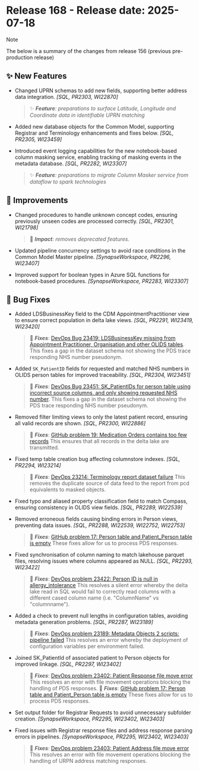 # Release 168 - Release date: 2025-07-18

> [!NOTE]
> The below is a summary of the changes from release 156 (previous pre-production release)

## ✨ New Features

- Changed UPRN schemas to add new fields, supporting better address data integration. *[SQL, PR2303, WI22870]*
    > ✨ ***Feature**: preparations to surface Latitude, Longitude and Coordinate data in identifiable UPRN matching*

- Added new database objects for the Common Model, supporting Registrar and Terminology enhancements and fixes below. *[SQL, PR2305, WI23459]*

- Introduced event logging capabilities for the new notebook-based column masking service, enabling tracking of masking events in the metadata database. *[SQL, PR2282, WI23307]*
    > ✨ ***Feature**: preparations to migrate Column Masker service from dataflow to spark technologies*

## 🧰 Improvements

- Changed procedures to handle unknown concept codes, ensuring previously unseen codes are processed correctly. *[SQL, PR2301, WI21798]*
  > 🎯 ***Impact**: removes deprecated features.*

- Updated pipeline concurrency settings to avoid race conditions in the Common Model Master pipeline. *[SynapseWorkspace, PR2296, WI23407]*

- Improved support for boolean types in Azure SQL functions for notebook-based procedures. *[SynapseWorkspace, PR2283, WI23307]*

## 🐞 Bug Fixes

- Added LDSBusinessKey field to the CDM AppointmentPractitioner view to ensure correct population in delta lake views. *[SQL, PR2291, WI23419, WI23420]*
  > 🐞 ***Fixes***: [DevOps Bug 23419: LDSBusinessKey missing from Appointment Practitioner, Organisation and other OLIDS tables](https://dev.azure.com/NELAnalytics/LondonDataService/_workitems/edit/23419). This fixes a gap in the dataset schema not showing the PDS trace responding NHS number pseudonym.

- Added `SK_PatientID` fields for requested and matched NHS numbers in OLIDS person tables for improved traceability. *[SQL, PR2304, WI23451]*
  > 🐞 ***Fixes***: [DevOps Bug 23451: SK_PatientIDs for person table using incorrect source columns, and only showing requested NHS number](https://dev.azure.com/NELAnalytics/LondonDataService/_workitems/edit/23451). This fixes a gap in the dataset schema not showing the PDS trace responding NHS number pseudonym.

- Removed filter limiting views to only the latest patient record, ensuring all valid records are shown. *[SQL, PR2300, WI22886]*
  > 🐞 ***Fixes***: [GitHub problem 19: Medication Orders contains too few records](https://github.com/NHSISL/Datasets/issues/19) This ensures that all records in the delta lake are transmitted.

- Fixed temp table creation bug affecting columnstore indexes. *[SQL, PR2294, WI23214]*
  > 🐞 ***Fixes***: [DevOps 23214: Terminology report dataset failure](https://dev.azure.com/NELAnalytics/LondonDataService/_workitems/edit/23214) This removes the duplicate source of data feed to the report from pcd equivalents to masked objects.

- Fixed typo and aliased property classification field to match Compass, ensuring consistency in OLIDS view fields. *[SQL, PR2289, WI22539]*
- Removed erroneous fields causing binding errors in Person views, preventing data issues. *[SQL, PR2288, WI22539, WI22752, WI22753]*
  > 🐞 ***Fixes***: [GitHub problem 17: Person table and Patient_Person table is empty](https://github.com/NHSISL/Datasets/issues/17) These fixes allow for us to process PDS responses.

- Fixed synchronisation of column naming to match lakehouse parquet files, resolving issues where columns appeared as NULL. *[SQL, PR2293, WI23422]*
  > 🐞 ***Fixes***: [DevOps problem 23422: Person ID is null in allergy_intolerance](https://dev.azure.com/NELAnalytics/LondonDataService/_workitems/edit/23422) This resolves a silent error whereby the delta lake read in SQL would fail to correctly read columns with a different cased column name (i.e. "ColumnName" vs "columnname").

- Added a check to prevent null lengths in configuration tables, avoiding metadata generation problems. *[SQL, PR2287, WI23189]*
  > 🐞 ***Fixes***: [DevOps problem 23189: Metadata Objects 2 scripts: pipeline failed](https://dev.azure.com/NELAnalytics/LondonDataService/_workitems/edit/23189) This resolves an error whereby the deployment of configuration variables per environment failed.

- Joined SK_PatientId of associated patient to Person objects for improved linkage. *[SQL, PR2297, WI23402]*
  > 🐞 ***Fixes***: [DevOps problem 23402: Patient Response file move error](https://dev.azure.com/NELAnalytics/LondonDataService/_workitems/edit/23402) This resolves an error with file movement operations blocking the handling of PDS responses.
  > 🐞 ***Fixes***: [GitHub problem 17: Person table and Patient_Person table is empty](https://github.com/NHSISL/Datasets/issues/17) These fixes allow for us to process PDS responses.

- Set output folder for Registrar Requests to avoid unnecessary subfolder creation. *[SynapseWorkspace, PR2295, WI23402, WI23403]*
- Fixed issues with Registrar response files and address response parsing errors in pipelines. *[SynapseWorkspace, PR2295, WI23402, WI23403]*
  > 🐞 ***Fixes***: [DevOps problem 23403: Patient Address file move error](https://dev.azure.com/NELAnalytics/LondonDataService/_workitems/edit/23403) This resolves an error with file movement operations blocking the handling of URPN address matching responses.
